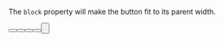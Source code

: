﻿<Codebox Title="Block" id="components-button-demo-block">
    <Description>
        <p>The <code>block</code> property will make the button fit to its parent width.</p>
    </Description>
    <Demo>
        <Button Block Type="ButtonType.Primary" Label="Primary"/>
        <Button Block Type="ButtonType.Primary" Danger Label="Danger"/>
        <Button Block Label="Default"/>
        <Button Block Type="ButtonType.Dashed" Label="Dashed"/>
        <Button Block Type="ButtonType.Link" Label="Link"/>
        <br />
    </Demo>
</Codebox>